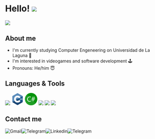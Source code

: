 # Hello! <img src="https://i.imgur.com/csn2hC2.gif" width="40" style="display: inline-block"></img>

<a href="https://github.com/anuraghazra/github-readme-stats">
  <img align="center" src="https://github-readme-stats.vercel.app/api/top-langs/?theme=github_dark&hide_border=true&username=Diegodm35&hide=Makefilelayout=compact" />
</a>

## About me 

- I'm currently studying Computer Engeneering on Universidad de La Laguna 🎒
- I'm interested in videogames and software development 🕹️
- Pronouns: He/him 😇

## Languages & Tools

<code><img width="40" src="https://external-content.duckduckgo.com/iu/?u=https%3A%2F%2Fkeestalkstech.com%2Fwp-content%2Fuploads%2F2019%2F08%2Fbash-logo-300x300.png&f=1&nofb=1"></code>
<code><img width="40" src="https://raw.githubusercontent.com/github/explore/main/topics/cpp/cpp.png"></code>
<code><img width="40" src="https://github.com/github/explore/blob/main/topics/csharp/csharp.png?raw=true"></code>
<code><img width="40" src="https://external-content.duckduckgo.com/iu/?u=https%3A%2F%2Fcdn.freebiesupply.com%2Flogos%2Flarge%2F2x%2Fjava-logo-png-transparent.png&f=1&nofb=1"></code>
<code><img width="40" src="[https://github.com/github/explore/blob/main/topics/unity/unity.png?raw=true](https://unity3d.com/profiles/unity3d/themes/unity/images/pages/branding_trademarks/unity-tab.png)"></code>
<code><img width="40" src="https://upload.wikimedia.org/wikipedia/commons/thumb/0/0a/Python.svg/1200px-Python.svg.png"></code>


## Contact me

[<img align="left" alt="Gmail" src="https://img.shields.io/badge/Gmail-D14836?style=for-the-badge&logo=gmail&logoColor=white" />][gmail]

[<img align="left" alt="Telegram" src="https://img.shields.io/badge/Twitter-2CA5E0?style=for-the-badge&logo=twitter&logoColor=white" />][twitter]

[<img align="left" alt="Linkedin" src="https://img.shields.io/badge/LinkedIn-0077B5?style=for-the-badge&logo=linkedin&logoColor=white" />][linkedin]

[<img align="left" alt="Telegram" src="https://img.shields.io/badge/Telegram-2CA5E0?style=for-the-badge&logo=telegram&logoColor=white" />][telegram]

[gmail]: diazmorondiego@gmail.com
[twitter]: https://twitter.com/Diegodm35_
[telegram]: https://t.me/diegodm35
[linkedin]: https://www.linkedin.com/in/diazmorondiego/
